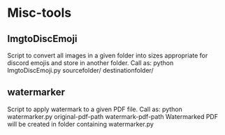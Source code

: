 # Misc-tools

## ImgtoDiscEmoji
  Script to convert all images in a given folder into sizes appropriate for discord emojis and store in another folder.
  Call as: python ImgtoDiscEmoji.py sourcefolder/ destinationfolder/

## watermarker
  Script to apply watermark to a given PDF file.
  Call as: python watermarker.py original-pdf-path watermark-pdf-path
  Watermarked PDF will be created in folder containing watermarker.py
